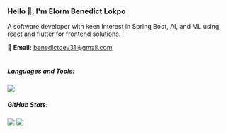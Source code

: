 <h3 align="left">Hello 👋, I'm Elorm Benedict Lokpo</h3>
A software developer with keen interest in Spring Boot, AI, and ML using react and flutter for frontend solutions.


📧 **Email:** [benedictdev31@gmail.com](mailto:benedictdev31@gmail.com)  
<br />

<h5 align="left">Languages and Tools:</h5>
<p align="left">
  <a href="https://skillicons.dev">
    <img src="https://skillicons.dev/icons?i=java,spring,react,ts,flutter,dotnet,express,go,docker,kafka,kubernetes,nodejs,tensorflow,postgres&perline=7" />
  </a>
</p>


<h5> GitHub Stats:</h5>

![](https://github-readme-streak-stats.herokuapp.com/?user=ElormLokpo&theme=dark&hide_border=false)
![](https://github-readme-stats.vercel.app/api/top-langs/?username=ElormLokpo&theme=dark&hide_border=false&include_all_commits=false&count_private=false&layout=compact)




